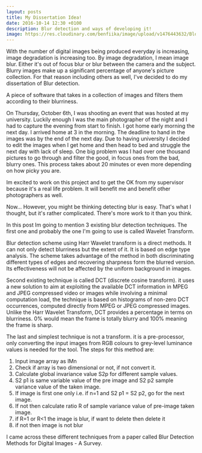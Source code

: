 ```yaml
---
layout: posts
title: My Dissertation Idea!
date: 2016-10-14 12:30 +0100
description: Blur detection and ways of developing it! 
image: https://res.cloudinary.com/benfiika/image/upload/v1476443632/Blog/keepcalm.png
---
```



With the number of digital images being produced everyday is increasing, image degradation is increasing too. By image degradation, I mean image blur. Either it's out of focus blur or blur between the camera and the subject. Blurry images make up a significant percentage of anyone's picture collection. For that reason including others as well, I've decided to do my dissertation of Blur detection. 

A piece of software that takes in a collection of images and filters them according to their blurriness. 

On Thursday, October 6th, I was shooting an event that was hosted at my university. Luckily enough I was the main photographer of the night and I had to capture the evening from start to finish. I got home early morning the next day. I arrived home at 3 in the morning. The deadline to hand in the images was by the end of the next day. Due to having university I decided to edit the images when I get home and then head to bed and struggle the next day with lack of sleep. One big problem was I had over one thousand pictures to go through and filter the good, in focus ones from the bad, blurry ones. This process takes about 20 minutes or even more depending on how picky you are. 

Im excited to work on this project and to get the OK from my supervisor because it's a real life problem. It will benefit me and benefit other photographers as well. 

Now… However, you might be thinking detecting blur is easy. That's what I thought, but it's rather complicated. There's more work to it than you think.

In this post Im going to mention 3 existing blur detection techniques. The first one and probably the one I'm going to use is called Wavelet Transform. 

Blur detection scheme using Harr Wavelet transform is a direct methods. It can not only detect blurriness but the extent of it. It is based on edge type analysis. The scheme takes advantage of the method in both discriminating different types of edges and recovering sharpness form the blurred version. Its effectiveness will not be affected by the uniform background in images. 

Second existing technique is called DCT (discrete cosine transform). it uses a new solution to aim at exploiting the available DCT information in MPEG and JPEG compressed video or images while involving a minimal computation load, the technique is based on histograms of non-zero DCT occurrences, computed directly from MPEG or JPEG compressed images. Unlike the Harr Wavelet Transform, DCT provides a percentage in terms on blurriness. 0% would mean the frame is totally blurry and 100% meaning the frame is sharp. 

The last and simplest technique is not a transform. it is a pre-processor, only converting the input images from RGB colours to grey-level luminance values is needed for the tool.
The steps for this method are:
1) Input image array as IMn
2) Check if array is two dimensional or not, if not convert it.
3) Calculate global invariance value S2p for different sample values.
4) S2 p1 is same variable value of the pre image and S2 p2 sample variance value of the taken image. 
5) If image is first one only i.e. if n=1 and S2 p1 = S2 p2, go for the next image.
6) If not then calculate ratio R of sample variance value of pre-image taken image.
7) if R=1 or R<1 the image is blur, if want to delete then delete it
8) if not then image is not blur

I came across these different techniques from a paper called Blur Detection Methods for Digital Images - A Survey. 
